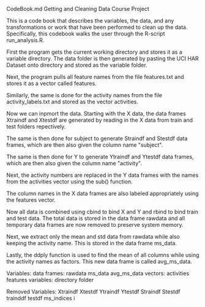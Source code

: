 CodeBook.md 
Getting and Cleaning Data Course Project

This is a code book that describes the variables, the data, and any transformations or work that have been performed to clean up the data. Specifically, this codebook walks the user through the R-script run_analysis.R.



First the program gets the current working directory and stores it as a variable directory.
The data folder is then generated by pasting the UCI HAR Dataset onto directory and stored as the variable folder. 

Next, the program pulls all feature names from the file features.txt and stores it as a vector called features.

Similarly, the same is done for the activity names from the file activity_labels.txt and stored as the vector activities.

Now we can inpmort the data. Starting with the X data, the data frames Xtraindf and Xtestdf are generated by reading in the X data from train and test folders repectively.

The same is then done for subject to generate Straindf and Stestdf data frames, which are then also given the column name "subject".

The same is then done for Y to generate Ytraindf and Ytestdf data frames, which are then also given the column name "activity".

Next, the activity numbers are replaced in the Y data frames with the names from the activities vector using the sub() function.

The column names in the X data frames are also labeled appropriately using the features vector.

Now all data is combined using cbind to bind X and Y and rbind to bind train and test data. The total data is stored in the data frame rawdata and all temporary data frames are now removed to preserve system memory.


Next, we extract only the mean and std data from rawdata while also keeping the activity name. This is stored in the data frame ms_data.


Lastly, the ddply function is used to find the mean of all columns while using the activity names as factors. This new data frame is called avg_ms_data.


Variables:
	data frames:
		rawdata
		ms_data
		avg_ms_data
	vectors:
		activities
		features
	variables:
		directory
		folder
		
Removed Variables:
	Xtraindf
	Xtestdf
	Ytraindf
	Ytestdf
	Straindf
	Stestdf
	trainddf
	testdf
	ms_indices
	i
